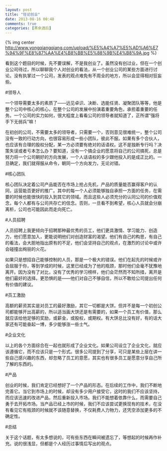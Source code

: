 ```yaml
---
layout: post
title: "狂论创业"
date: 2013-08-16 00:48
comments: true
categories: [茶余酒后]
---
```


{% img center http://www.yongqiangqiang.com/upload/%E5%A4%A7%E5%AD%A6%E7%94%9F%E8%87%AA%E4%B8%BB%E5%88%9B%E4%B8%9A.jpg %}

看到这个题目的时候，先不要误解，不是我创业了。虽然没有创过业，但在一个创业公司待过，所以聊聊我个人对创业的看法，从一个创业公司的某些方面进行讨论。没有执掌过一个公司，发表的观点难免有不周全的地方，所以会显得相对狂妄些。

<!--more-->

#领导人

一个领导需要太多的素质了——远见卓识、决断、选能任贤、凝聚团队等等，他是整个公司中核心的核心，在整个公司的发展中扮演着重要角色，承担着重要的任务。一个公司的实力如何，很大程度上看看公司的领导者就知道了，正所谓“强将手下无弱兵”嘛！

在初创的公司，不需要太多的领导者，只需要一个，否则意见很难统一，整个公司没有一致的行动方向，也很容易形成一些小团队，彼此不服。如果有多个合伙人，也应该有合理的股权分配，某一方必须要有绝对的话语权。这不是独断专行吗？决策失误或者亏本怎么办？要知道，没有一个搞企业的愿意将自己的公司搞死，总是努力将一个公司朝好的方向发展，一个人话语权的多少跟他投入的是成正比的。一旦确定，我们就得服从命令，朝同一个方向发力，无论对错。


#核心团队

核心团队决定着公司产品能否在市场上抢占先机，产品的质量能否赢得客户的认同，运营能否更好的推广。其中的每一个人必须能够独自承担一方面的任务，在需要的时候也能很快的投入到其它的领域。而且这些人必须充分的认同公司的价值观念，每个人都有与公司共存亡的信念。否则，一旦看不到希望，核心人员就会分崩离析，公司也可能因此而走向死亡。


#人员招聘

人员招聘上我更倾向于招聘那种最优秀的员工，他们更具激情、学习能力、创造力，他们愿意加入，更能说明他们对创造财富的渴望。他们有自己的构思，有自己的看法，会大胆地指出原有的不足，他们会坚持自己的观点，在激烈的讨论中或许会碰撞出绚丽的火花。

如果只是想招自己能够控制的人员，那是一个极大的错误。他们在起先的时候或许会屈服于你，等到学成的时候，这里已经成为了他的瓶颈，那时他们会毫不犹豫地离开。因为没有了对比，没有了优秀的学习榜样，他们会茫然而不知所措，离开是他们最好的选择。更恐惧的是——他们对自己不够自信，所以不敢给公司提出任何有价值的建议。


#员工激励

高额的薪资其实是对员工的最好激励，其它一切都是大饼。但并不是每一个初创公司都能够开出高薪的，所以适当画大饼还是有需要的，如果一个员工有价值，那么就应该给他足够的奖励，或薪金，或股权，或期权。有大饼总比没有好，有的话大家还有可能奋起一博，多少能够涨一些士气。


#企业文化

以上的各个方面综合在一起也就形成了企业文化。如果公司设立了企业文化，就应该遵循它，而不应该只是一个形式。很多公司提到了分享，可只是某些上层在讲一些自己感兴趣的东西，却忽略了员工的意愿，其实也有很多员工是愿意分享自己所了解的东西的。


#产品

创业的时候，我们肯定已经想好了一个产品的形态。在后续的工作中，我们不断地完善它。当它到市场上的时候，却没有多少用户接受它，这时的我们不应该坚持，而应该迅速的改进产品，然后重新投入市场。我们不能想着依靠什么，而需要自己勇于去开拓市场。当产品已经上市的时候，我们不应该尝试更换现有的技术，在没有看见它有瓶颈的时候就不该随意替换，不仅耗费人力物力，还凭空添加更多的不确定性。


#总结

关于这个话题，有太多想说的，可有些东西在瞬间被遗忘了，等想起的时候再作补充。说的很浅显，但都是个人经历过事情后写出的观点。